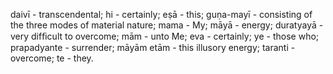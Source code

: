 daivī - transcendental; hi - certainly; eṣā - this; guṇa-mayī - consisting of the three modes of material nature; mama - My; māyā - energy; duratyayā - very difﬁcult to overcome; mām - unto Me; eva - certainly; ye - those who; prapadyante - surrender; māyām etām - this illusory energy; taranti - overcome; te - they.